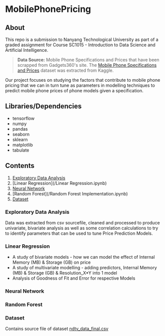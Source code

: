 # MobilePhonePricing
## About
This repo is a submission to Nanyang Technological University as part of a graded assignment for Course SC1015 - Introduction to Data Science and Artificial Intelligence.
>**Data Source:** Mobile Phone Specifications and Prices that have been scrapped from Gadgets360's site. The [Mobile Phone Specifications and Prices](https://www.kaggle.com/datasets/pratikgarai/mobile-phone-specifications-and-prices/data) dataset was extracted from Kaggle.

Our project focuses on studying the factors that contribute to mobile phone pricing that we can in turn tune as parameters in modelling techniques to predict mobile phone prices of phone models given a specification.

## Libraries/Dependencies
- tensorflow
- numpy 
- pandas
- seaborn
- sklearn
- matplotlib
- tabulate

## Contents
1. [Exploratory Data Analysis](/Extraction_And_EDA.ipynb)
2. [Linear Regression](/Linear Regression.ipynb)
3. [Neural Network](/Implementation_of_NN.ipynb)
4. [Random Forest](/Random Forest Implementation.ipynb)
5. [Dataset](/Dataset/)

### Exploratory Data Analysis
Data was extracted from csv sourcefile, cleaned and processed to produce univariate, bivariate analysis as well as some correlation calculations to try to identify parameters that can be used to tune Price Prediction Models.

### Linear Regression
- A study of bivariate models - how we can model the effect of Internal Memory (MB) & Storage (GB) on price
- A study of multivariate modelling - adding predictors, Internal Memory (MB) & Storage (GB) & Resolution_X*Y into 1 model
- Analysis of Goodness of Fit and Error for respective Models

### Neural Network

### Random Forest

### Dataset
Contains source file of dataset [ndtv_data_final.csv](/Dataset/ndtv_data_final.csv)


<!-- This content will not appear in the rendered Markdown -->
<!-- [Contribution guidelines for this project](docs/CONTRIBUTING.md) -->
